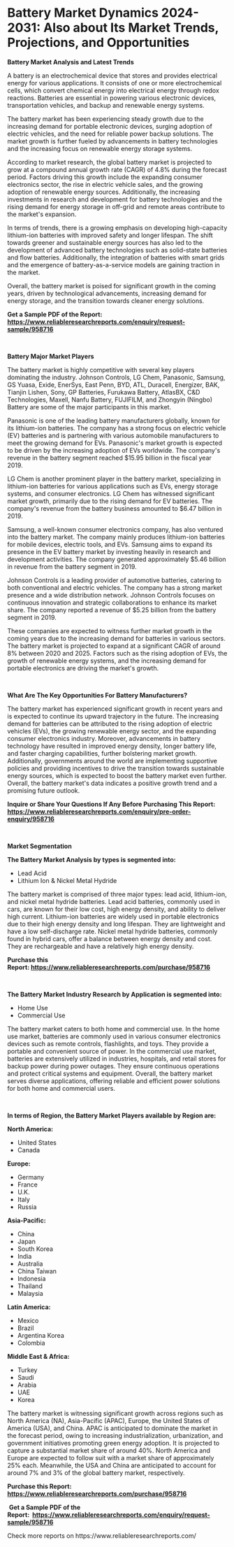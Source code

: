 <p><h1>Battery Market Dynamics 2024-2031: Also about Its Market Trends, Projections, and Opportunities</h1></p><p><strong>Battery Market Analysis and Latest Trends</strong></p>
<p><p>A battery is an electrochemical device that stores and provides electrical energy for various applications. It consists of one or more electrochemical cells, which convert chemical energy into electrical energy through redox reactions. Batteries are essential in powering various electronic devices, transportation vehicles, and backup and renewable energy systems.</p><p>The battery market has been experiencing steady growth due to the increasing demand for portable electronic devices, surging adoption of electric vehicles, and the need for reliable power backup solutions. The market growth is further fueled by advancements in battery technologies and the increasing focus on renewable energy storage systems.</p><p>According to market research, the global battery market is projected to grow at a compound annual growth rate (CAGR) of 4.8% during the forecast period. Factors driving this growth include the expanding consumer electronics sector, the rise in electric vehicle sales, and the growing adoption of renewable energy sources. Additionally, the increasing investments in research and development for battery technologies and the rising demand for energy storage in off-grid and remote areas contribute to the market's expansion.</p><p>In terms of trends, there is a growing emphasis on developing high-capacity lithium-ion batteries with improved safety and longer lifespan. The shift towards greener and sustainable energy sources has also led to the development of advanced battery technologies such as solid-state batteries and flow batteries. Additionally, the integration of batteries with smart grids and the emergence of battery-as-a-service models are gaining traction in the market.</p><p>Overall, the battery market is poised for significant growth in the coming years, driven by technological advancements, increasing demand for energy storage, and the transition towards cleaner energy solutions.</p></p>
<p><strong>Get a Sample PDF of the Report:&nbsp; <a href="https://www.reliableresearchreports.com/enquiry/request-sample/958716">https://www.reliableresearchreports.com/enquiry/request-sample/958716</a></strong></p>
<p>&nbsp;</p>
<p><strong>Battery Major Market Players</strong></p>
<p><p>The battery market is highly competitive with several key players dominating the industry. Johnson Controls, LG Chem, Panasonic, Samsung, GS Yuasa, Exide, EnerSys, East Penn, BYD, ATL, Duracell, Energizer, BAK, Tianjin Lishen, Sony, GP Batteries, Furukawa Battery, AtlasBX, C&D Technologies, Maxell, Nanfu Battery, FUJIFILM, and Zhongyin (Ningbo) Battery are some of the major participants in this market.</p><p>Panasonic is one of the leading battery manufacturers globally, known for its lithium-ion batteries. The company has a strong focus on electric vehicle (EV) batteries and is partnering with various automobile manufacturers to meet the growing demand for EVs. Panasonic's market growth is expected to be driven by the increasing adoption of EVs worldwide. The company's revenue in the battery segment reached $15.95 billion in the fiscal year 2019.</p><p>LG Chem is another prominent player in the battery market, specializing in lithium-ion batteries for various applications such as EVs, energy storage systems, and consumer electronics. LG Chem has witnessed significant market growth, primarily due to the rising demand for EV batteries. The company's revenue from the battery business amounted to $6.47 billion in 2019.</p><p>Samsung, a well-known consumer electronics company, has also ventured into the battery market. The company mainly produces lithium-ion batteries for mobile devices, electric tools, and EVs. Samsung aims to expand its presence in the EV battery market by investing heavily in research and development activities. The company generated approximately $5.46 billion in revenue from the battery segment in 2019.</p><p>Johnson Controls is a leading provider of automotive batteries, catering to both conventional and electric vehicles. The company has a strong market presence and a wide distribution network. Johnson Controls focuses on continuous innovation and strategic collaborations to enhance its market share. The company reported a revenue of $5.25 billion from the battery segment in 2019.</p><p>These companies are expected to witness further market growth in the coming years due to the increasing demand for batteries in various sectors. The battery market is projected to expand at a significant CAGR of around 8% between 2020 and 2025. Factors such as the rising adoption of EVs, the growth of renewable energy systems, and the increasing demand for portable electronics are driving the market's growth.</p></p>
<p>&nbsp;</p>
<p><strong>What Are The Key Opportunities For Battery Manufacturers?</strong></p>
<p><p>The battery market has experienced significant growth in recent years and is expected to continue its upward trajectory in the future. The increasing demand for batteries can be attributed to the rising adoption of electric vehicles (EVs), the growing renewable energy sector, and the expanding consumer electronics industry. Moreover, advancements in battery technology have resulted in improved energy density, longer battery life, and faster charging capabilities, further bolstering market growth. Additionally, governments around the world are implementing supportive policies and providing incentives to drive the transition towards sustainable energy sources, which is expected to boost the battery market even further. Overall, the battery market's data indicates a positive growth trend and a promising future outlook.</p></p>
<p><strong>Inquire or Share Your Questions If Any Before Purchasing This Report: <a href="https://www.reliableresearchreports.com/enquiry/pre-order-enquiry/958716">https://www.reliableresearchreports.com/enquiry/pre-order-enquiry/958716</a></strong></p>
<p>&nbsp;</p>
<p><strong>Market Segmentation</strong></p>
<p><strong>The Battery Market Analysis by types is segmented into:</strong></p>
<p><ul><li>Lead Acid</li><li>Lithium Ion & Nickel Metal Hydride</li></ul></p>
<p><p>The battery market is comprised of three major types: lead acid, lithium-ion, and nickel metal hydride batteries. Lead acid batteries, commonly used in cars, are known for their low cost, high energy density, and ability to deliver high current. Lithium-ion batteries are widely used in portable electronics due to their high energy density and long lifespan. They are lightweight and have a low self-discharge rate. Nickel metal hydride batteries, commonly found in hybrid cars, offer a balance between energy density and cost. They are rechargeable and have a relatively high energy density.</p></p>
<p><strong>Purchase this Report:&nbsp;<a href="https://www.reliableresearchreports.com/purchase/958716">https://www.reliableresearchreports.com/purchase/958716</a></strong></p>
<p>&nbsp;</p>
<p><strong>The Battery Market Industry Research by Application is segmented into:</strong></p>
<p><ul><li>Home Use</li><li>Commercial Use</li></ul></p>
<p><p>The battery market caters to both home and commercial use. In the home use market, batteries are commonly used in various consumer electronics devices such as remote controls, flashlights, and toys. They provide a portable and convenient source of power. In the commercial use market, batteries are extensively utilized in industries, hospitals, and retail stores for backup power during power outages. They ensure continuous operations and protect critical systems and equipment. Overall, the battery market serves diverse applications, offering reliable and efficient power solutions for both home and commercial users.</p></p>
<p>&nbsp;</p>
<p><strong>In terms of Region, the Battery Market Players available by Region are:</strong></p>
<p>
    <p> <strong> North America: </strong>
        <ul>
            <li>United States</li>
            <li>Canada</li>
        </ul>
        </p> 
    <p> <strong> Europe: </strong>
        <ul>
            <li>Germany</li>
            <li>France</li>
            <li>U.K.</li>
            <li>Italy</li>
            <li>Russia</li>
        </ul>
        </p> 
    <p> <strong> Asia-Pacific: </strong>
        <ul>
            <li>China</li>
            <li>Japan</li>
            <li>South Korea</li>
            <li>India</li>
            <li>Australia</li>
            <li>China Taiwan</li>
            <li>Indonesia</li>
            <li>Thailand</li>
            <li>Malaysia</li>
        </ul>
        </p> 
    <p> <strong> Latin America: </strong>
        <ul>
            <li>Mexico</li>
            <li>Brazil</li>
            <li>Argentina Korea</li>
            <li>Colombia</li>
        </ul>
        </p> 
    <p> <strong> Middle East & Africa: </strong>
        <ul>
            <li>Turkey</li>
            <li>Saudi</li>
            <li>Arabia</li>
            <li>UAE</li>
            <li>Korea</li>
        </ul>
    </p>
    </p>
<p><p>The battery market is witnessing significant growth across regions such as North America (NA), Asia-Pacific (APAC), Europe, the United States of America (USA), and China. APAC is anticipated to dominate the market in the forecast period, owing to increasing industrialization, urbanization, and government initiatives promoting green energy adoption. It is projected to capture a substantial market share of around 40%. North America and Europe are expected to follow suit with a market share of approximately 25% each. Meanwhile, the USA and China are anticipated to account for around 7% and 3% of the global battery market, respectively.</p></p>
<p><strong>Purchase this Report: <a href="https://www.reliableresearchreports.com/purchase/958716">https://www.reliableresearchreports.com/purchase/958716</a></strong></p>
<p>&nbsp;<strong>Get a Sample PDF of the Report:&nbsp;&nbsp;<a href="https://www.reliableresearchreports.com/enquiry/request-sample/958716">https://www.reliableresearchreports.com/enquiry/request-sample/958716</a></strong></p>
<p><strong></strong></p>
<p>Check more reports on https://www.reliableresearchreports.com/</p>